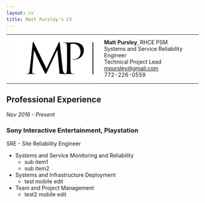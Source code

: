 ```yaml
---
layout: cv
title: Matt Pursley's CV
---
```


<center><table width="800">
  <tr>
    <td align="right">
      <img src="assets/matt pursley resume logo v2 cropped.png" width="300">
    </td>
    <td align="left">
      <b>Matt Pursley</b>, RHCE PSM<br>
      Systems and Service Reliability Engineer<br>
      Technical Project Lead<br>
      <div id="webaddress">
        <i class="fi-mail"></i> 
        <a href="mailto:mpursley@gmail.com">mpursley@gmail.com</a><br>
      </div>
      <div id="webaddress">
        <i class="fi-telephone"></i> 772-226-0559 
      </div> 
    </td>
  </tr>
</table>
</center>

## Professional Experience

_Nov 2016 - Present_
### __Sony Interactive Entertainment, Playstation__
SRE - Site Reliability Engineer

* Systems and Service Monitoring and Reliability
  * sub item1
  * sub item2
* Systems and Infrastructure Deployment
  * test mobile edit
* Team and Project Management
  * test2 mobile edit
